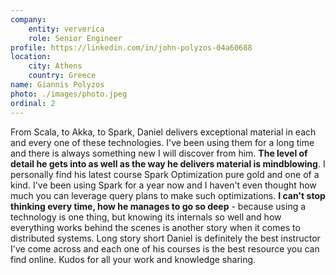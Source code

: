 ```yaml
---
company:
    entity: ververica
    role: Senior Engineer
profile: https://linkedin.com/in/john-polyzos-04a60688
location:
    city: Athens
    country: Greece
name: Giannis Polyzos
photo: ./images/photo.jpeg
ordinal: 2
---
```


From Scala, to Akka, to Spark, Daniel delivers exceptional material in each and every one of these technologies. I've been using them for a long time and there is always something new I will discover from him. **The level of detail he gets into as well as the way he delivers material is mindblowing**. I personally find his latest course Spark Optimization pure gold and one of a kind. I've been using Spark for a year now and I haven't even thought how much you can leverage query plans to make such optimizations. **I can't stop thinking every time, how he manages to go so deep** - because using a technology is one thing, but knowing its internals so well and how everything works behind the scenes is another story when it comes to distributed systems. Long story short Daniel is definitely the best instructor I've come across and each one of his courses is the best resource you can find online. Kudos for all your work and knowledge sharing.
